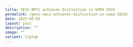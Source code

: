 ```yaml
---
title: GESS NPCC achieves Distinction in UOPA 2024
permalink: /gess-npcc-achieves-distinction-in-uopa-2024/
date: 2025-05-03
layout: post
description: ""
image: ""
variant: tiptap
---
```


